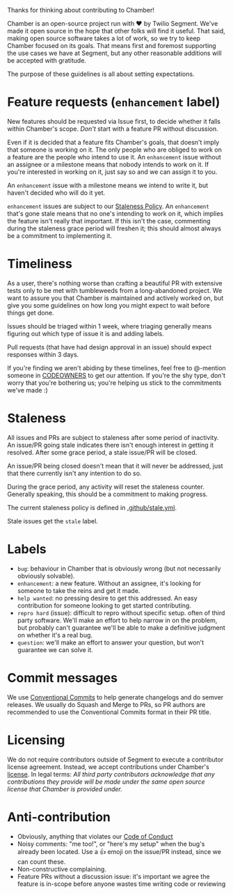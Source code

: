 Thanks for thinking about contributing to Chamber!

Chamber is an open-source project run with ❤️ by Twilio Segment. We've made it open source in the hope that other folks will find it useful. That said, making open source software takes a lot of work, so we try to keep Chamber focused on its goals. That means first and foremost supporting the use cases we have at Segment, but any other reasonable additions will be accepted with gratitude.

The purpose of these guidelines is all about setting expectations.

# Feature requests (`enhancement` label)

New features should be requested via Issue first, to decide whether it falls within Chamber's scope. _Don't_ start with a feature PR without discussion.

Even if it is decided that a feature fits Chamber's goals, that doesn't imply that someone is working on it. The only people who are obliged to work on a feature are the people who intend to use it. An `enhancement` issue without an assignee or a milestone means that nobody intends to work on it. If you're interested in working on it, just say so and we can assign it to you.

An `enhancement` issue with a milestone means we intend to write it, but haven't decided who will do it yet.

`enhancement` issues are subject to our [Staleness Policy](#Staleness). An `enhancement` that's gone stale means that no one's intending to work on it, which implies the feature isn't really that important. If this isn't the case, commenting during the staleness grace period will freshen it; this should almost always be a commitment to implementing it.

# Timeliness

As a user, there's nothing worse than crafting a beautiful PR with extensive tests only to be met with tumbleweeds from a long-abandoned project. We want to assure you that Chamber is maintained and actively worked on, but give you some guidelines on how long you might expect to wait before things get done.

Issues should be triaged within 1 week, where triaging generally means figuring out which type of issue it is and adding labels.

Pull requests (that have had design approval in an issue) should expect responses within 3 days.

If you're finding we aren't abiding by these timelines, feel free to @-mention someone in [CODEOWNERS](.github/CODEOWNERS) to get our attention. If you're the shy type, don't worry that you're bothering us; you're helping us stick to the commitments we've made :)

# Staleness

All issues and PRs are subject to staleness after some period of inactivity. An issue/PR going stale indicates there isn't enough interest in getting it resolved. After some grace period, a stale issue/PR will be closed.

An issue/PR being closed doesn't mean that it will never be addressed, just that there currently isn't any intention to do so.

During the grace period, any activity will reset the staleness counter. Generally speaking, this should be a commitment to making progress.

The current staleness policy is defined in [.github/stale.yml](.github/stale.yml).

Stale issues get the `stale` label.

# Labels

- `bug`: behaviour in Chamber that is obviously wrong (but not necessarily obviously solvable).
- `enhancement`: a new feature. Without an assignee, it's looking for someone to take the reins and get it made.
- `help wanted`: no pressing desire to get this addressed. An easy contribution for someone looking to get started contributing.
- `repro hard` (issue): difficult to repro without specific setup. often of third party software. We'll make an effort to help narrow in on the problem, but probably can't guarantee we'll be able to make a definitive judgment on whether it's a real bug.
- `question`: we'll make an effort to answer your question, but won't guarantee we can solve it.

# Commit messages

We use [Conventional Commits](https://www.conventionalcommits.org/en/v1.0.0/) to help generate changelogs and do semver releases. We usually do Squash and Merge to PRs, so PR authors are recommended to use the Conventional Commits format in their PR title.

# Licensing

We do not require contributors outside of Segment to execute a contributor license agreement. Instead, we accept contributions under Chamber's [license](LICENSE). In legal terms: _All third party contributors acknowledge that any contributions they provide will be made under the same open source license that Chamber is provided under._

# Anti-contribution

- Obviously, anything that violates our [Code of Conduct](CODE_OF_CONDUCT.md)
- Noisy comments: "me too!", or "here's my setup" when the bug's already been located. Use a :thumbsup: emoji on the issue/PR instead, since we can count these.
- Non-constructive complaining.
- Feature PRs without a discussion issue: it's important we agree the feature is in-scope before anyone wastes time writing code or reviewing
